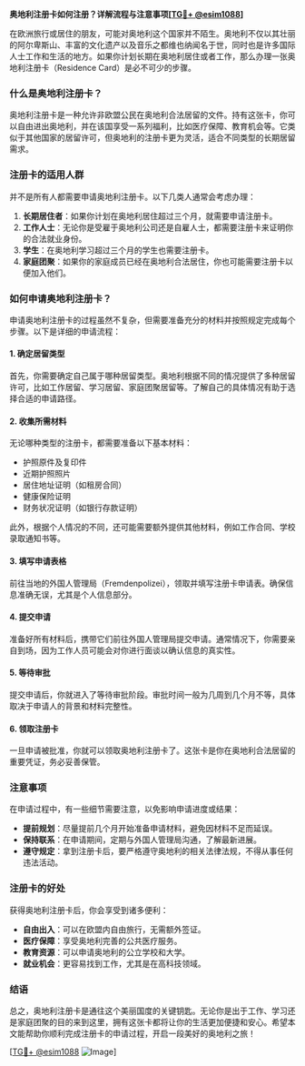 **奥地利注册卡如何注册？详解流程与注意事项[[TG💪+ @esim1088](https://t.me/s/esim1088)]**

在欧洲旅行或居住的朋友，可能对奥地利这个国家并不陌生。奥地利不仅以其壮丽的阿尔卑斯山、丰富的文化遗产以及音乐之都维也纳闻名于世，同时也是许多国际人士工作和生活的地方。如果你计划长期在奥地利居住或者工作，那么办理一张奥地利注册卡（Residence Card）是必不可少的步骤。

### 什么是奥地利注册卡？

奥地利注册卡是一种允许非欧盟公民在奥地利合法居留的文件。持有这张卡，你可以自由进出奥地利，并在该国享受一系列福利，比如医疗保障、教育机会等。它类似于其他国家的居留许可，但奥地利的注册卡更为灵活，适合不同类型的长期居留需求。

### 注册卡的适用人群

并不是所有人都需要申请奥地利注册卡。以下几类人通常会考虑办理：

1. **长期居住者**：如果你计划在奥地利居住超过三个月，就需要申请注册卡。
2. **工作人士**：无论你是受雇于奥地利公司还是自雇人士，都需要注册卡来证明你的合法就业身份。
3. **学生**：在奥地利学习超过三个月的学生也需要注册卡。
4. **家庭团聚**：如果你的家庭成员已经在奥地利合法居住，你也可能需要注册卡以便加入他们。

### 如何申请奥地利注册卡？

申请奥地利注册卡的过程虽然不复杂，但需要准备充分的材料并按照规定完成每个步骤。以下是详细的申请流程：

#### 1. 确定居留类型

首先，你需要确定自己属于哪种居留类型。奥地利根据不同的情况提供了多种居留许可，比如工作居留、学习居留、家庭团聚居留等。了解自己的具体情况有助于选择合适的申请路径。

#### 2. 收集所需材料

无论哪种类型的注册卡，都需要准备以下基本材料：
- 护照原件及复印件
- 近期护照照片
- 居住地址证明（如租房合同）
- 健康保险证明
- 财务状况证明（如银行存款证明）

此外，根据个人情况的不同，还可能需要额外提供其他材料，例如工作合同、学校录取通知书等。

#### 3. 填写申请表格

前往当地的外国人管理局（Fremdenpolizei），领取并填写注册卡申请表。确保信息准确无误，尤其是个人信息部分。

#### 4. 提交申请

准备好所有材料后，携带它们前往外国人管理局提交申请。通常情况下，你需要亲自到场，因为工作人员可能会对你进行面谈以确认信息的真实性。

#### 5. 等待审批

提交申请后，你就进入了等待审批阶段。审批时间一般为几周到几个月不等，具体取决于申请人的背景和材料完整性。

#### 6. 领取注册卡

一旦申请被批准，你就可以领取奥地利注册卡了。这张卡是你在奥地利合法居留的重要凭证，务必妥善保管。

### 注意事项

在申请过程中，有一些细节需要注意，以免影响申请进度或结果：

- **提前规划**：尽量提前几个月开始准备申请材料，避免因材料不足而延误。
- **保持联系**：在申请期间，定期与外国人管理局沟通，了解最新进展。
- **遵守规定**：拿到注册卡后，要严格遵守奥地利的相关法律法规，不得从事任何违法活动。

### 注册卡的好处

获得奥地利注册卡后，你会享受到诸多便利：

- **自由出入**：可以在欧盟内自由旅行，无需额外签证。
- **医疗保障**：享受奥地利完善的公共医疗服务。
- **教育资源**：可以申请奥地利的公立学校和大学。
- **就业机会**：更容易找到工作，尤其是在高科技领域。

### 结语

总之，奥地利注册卡是通往这个美丽国度的关键钥匙。无论你是出于工作、学习还是家庭团聚的目的来到这里，拥有这张卡都将让你的生活更加便捷和安心。希望本文能帮助你顺利完成注册卡的申请过程，开启一段美好的奥地利之旅！

[[TG💪+ @esim1088](https://t.me/s/esim1088) ![Image](https://i.postimg.cc/4NQfJmqS/Snipaste-2025-05-13-00-14-12.png)]